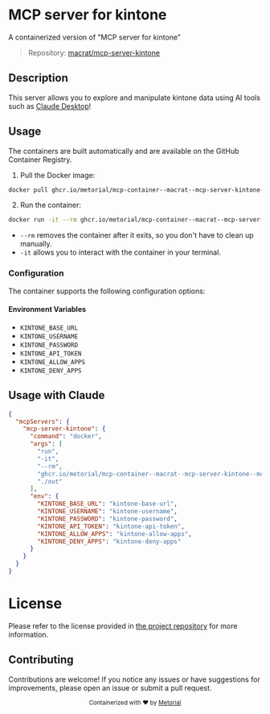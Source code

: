 
# MCP server for kintone

A containerized version of "MCP server for kintone"

> Repository: [macrat/mcp-server-kintone](https://github.com/macrat/mcp-server-kintone)

## Description

This server allows you to explore and manipulate kintone data using AI tools such as [Claude Desktop](https://claude.ai/download)!


## Usage

The containers are built automatically and are available on the GitHub Container Registry.

1. Pull the Docker image:

```bash
docker pull ghcr.io/metorial/mcp-container--macrat--mcp-server-kintone--mcp-server-kintone
```

2. Run the container:

```bash
docker run -it --rm ghcr.io/metorial/mcp-container--macrat--mcp-server-kintone--mcp-server-kintone 
```

- `--rm` removes the container after it exits, so you don't have to clean up manually.
- `-it` allows you to interact with the container in your terminal.


### Configuration

The container supports the following configuration options:




#### Environment Variables

- `KINTONE_BASE_URL`
- `KINTONE_USERNAME`
- `KINTONE_PASSWORD`
- `KINTONE_API_TOKEN`
- `KINTONE_ALLOW_APPS`
- `KINTONE_DENY_APPS`




## Usage with Claude

```json
{
  "mcpServers": {
    "mcp-server-kintone": {
      "command": "docker",
      "args": [
        "run",
        "-it",
        "--rm",
        "ghcr.io/metorial/mcp-container--macrat--mcp-server-kintone--mcp-server-kintone",
        "./out"
      ],
      "env": {
        "KINTONE_BASE_URL": "kintone-base-url",
        "KINTONE_USERNAME": "kintone-username",
        "KINTONE_PASSWORD": "kintone-password",
        "KINTONE_API_TOKEN": "kintone-api-token",
        "KINTONE_ALLOW_APPS": "kintone-allow-apps",
        "KINTONE_DENY_APPS": "kintone-deny-apps"
      }
    }
  }
}
```

# License

Please refer to the license provided in [the project repository](https://github.com/macrat/mcp-server-kintone) for more information.

## Contributing

Contributions are welcome! If you notice any issues or have suggestions for improvements, please open an issue or submit a pull request.

<div align="center">
  <sub>Containerized with ❤️ by <a href="https://metorial.com">Metorial</a></sub>
</div>
  
